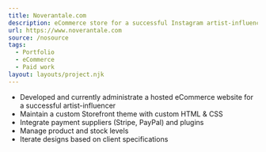 ```yaml
---
title: Noverantale.com
description: eCommerce store for a successful Instagram artist-influencer
url: https://www.noverantale.com
source: /nosource
tags:
  - Portfolio
  - eCommerce
  - Paid work
layout: layouts/project.njk
---
```

- Developed and currently administrate a hosted eCommerce website for a successful artist-influencer
- Maintain a custom Storefront theme with custom HTML & CSS
- Integrate payment suppliers (Stripe, PayPal) and plugins
- Manage product and stock levels
- Iterate designs based on client specifications

